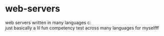 # web-servers
web servers written in many languages c:\
just basically a lil fun competency test across many languages for myselfff

